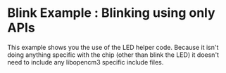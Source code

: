 # Blink Example : Blinking using only APIs

This example shows you the use of the LED helper code. Because it isn't
doing anything specific with the chip (other than blink the LED) it doesn't
need to include any libopencm3 specific include files.
